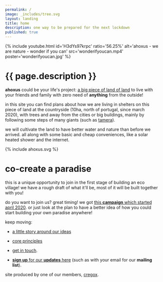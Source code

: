 ```yaml
---
permalink: /
image: _includes/tree.svg
layout: landing
title: home
description: one way to be prepared for the next lockdown
published: true
---
```


{% include youtube.html id='H3dYs97krpc' ratio='56.25%' alt='ahoxus - we are nature - wonder if you can' src='wonderifyoucan.mp4' poster='wonderifyoucan.jpg' %}

# {{ page.description }}

**ahoxus** could be your life's project: [a big piece of land of land](/map) to live with your friends and family with zero need of **anything** from the outside!

in this site you can find plans about how we are living in shelters on this piece of land at the countryside (10ha, north of portugal, since march 2020), with trees and away from the cities or big buildings, mainly by following some steps of many giants (such as [tamera](/tamera)).

we will cultivate the land to have better water and nature than before we arrived. all along with some basic and cheap conveniences, like a solar heated shower and the internet.

{% include ahoxus.svg %}

# co-create a paradise

this is a unique opportunity to join in the first stage of building an eco village! we have a rough draft of what it'll be, most of it will be built together with you!

do you want to join us? great timing! we got [this **campaign** which started april 2020](/paradise). or just look at the plan to have a better idea of how you could start building your own paradise anywhere!

<!--
[![we are nature]({{ page.image }})](/paradise) -->

keep moving:

- [a little story around our ideas](/story)

- [core principles](/core)

- [get in touch](/contact).

- [**sign up** for our **updates** here](/updates) (such as with your email for our **mailing list**).

site produced by one of our members, [cregox](https://cregox.net/ahoxus).
